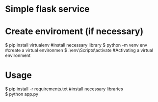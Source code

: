 
Simple flask service
======= 

Create enviroment (if necessary)
=======
$ pip install virtualenv #install necessary library 
$ python -m venv env #create a virtual environmen
$ .\env\Scripts\activate #Activating a virtual environment

Usage
=======
$ pip install -r requirements.txt #install necessary libraries  
$ python app.py 






